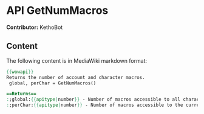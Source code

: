 # API GetNumMacros

**Contributor:** KethoBot

## Content

The following content is in MediaWiki markdown format:

```mediawiki
{{wowapi}}
Returns the number of account and character macros.
 global, perChar = GetNumMacros()

==Returns==
:;global:{{apitype|number}} - Number of macros accessible to all characters.
:;perChar:{{apitype|number}} - Number of macros accessible to the current character only.
```
